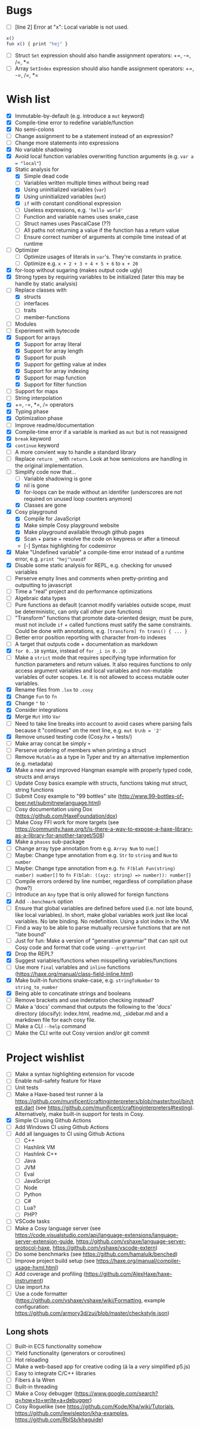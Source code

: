
# Bugs
- [ ] [line 2] Error at "x": Local variable is not used.
```js
x()
fun x() { print "hej" }
```
- [ ] Struct `Set` expression should also handle assignment operators: +=, -=, /=, *=
- [ ] Array `SetIndex` expression should also handle assignment operators: +=, -=, /=, *=

# Wish list
- [x] Immutable-by-default (e.g. introduce a `mut` keyword)
- [x] Compile-time error to redefine variable/function
- [x] No semi-colons
- [ ] Change assignment to be a statement instead of an expression?
- [ ] Change more statements into expressions
- [x] No variable shadowing
- [x] Avoid local function variables overwriting function arguments (e.g. `var a = "local"`)
- [x] Static analysis for
  - [x] Simple dead code
  - [ ] Variables written multiple times without being read
  - [x] Using uninitialized variables (`var`)
  - [x] Using uninitialized variables (`mut`)
  - [x] `if` with constant conditional expression
  - [ ] Useless expressions, e.g. `'hello world'`
  - [ ] Function and variable names uses snake_case
  - [ ] Struct names uses PascalCase (??)
  - [ ] All paths not returning a value if the function has a return value
  - [ ] Ensure correct number of arguments at compile time instead of at runtime
- [ ] Optimizer
  - [ ] Optimize usages of literals in `var`'s. They're constants in pratice.
  - [ ] Optimize e.g. `x + 2 + 3 + 4 + 5 + 6` to `x + 20`
- [x] for-loop without sugaring (makes output code ugly)
- [x] Strong types by requiring variables to be initialized (later this may be handle by static analysis)
- [ ] Replace classes with 
  - [x] structs
  - [ ] interfaces
  - [ ] traits 
  - [ ] member-functions
- [ ] Modules
- [ ] Experiment with bytecode
- [x] Support for arrays
  - [x] Support for array literal
  - [x] Support for array length
  - [x] Support for push
  - [x] Support for getting value at index
  - [x] Support for array indexing
  - [x] Support for map function
  - [x] Support for filter function
- [ ] Support for maps
- [ ] String interpolation
- [x] +=, -=, *=, /= operators
- [x] Typing phase
- [x] Optimization phase
- [ ] Improve readme/documentation
- [x] Compile-time error if a variable is marked as `mut` but is not reassigned
- [x] `break` keyword
- [x] `continue` keyword
- [ ] A more convient way to handle a standard library
- [ ] Replace `return _` with `return`. Look at how semicolons are handling in the original implementation.
- [ ] Simplify code now that...
  - [ ] Variable shadowing is gone
  - [x] nil is gone
  - [x] for-loops can be made without an identifer (underscores are not required on unused loop counters anymore)
  - [x] Classes are gone
- [x] Cosy playground
  - [x] Compile for JavaScript
  - [x] Make simple Cosy playground website
  - [x] Make playground available through github pages
  - [x] Scan + parse + resolve the code on keypress or after a timeout
  - [-] Syntax highlighting for codemirror
- [x] Make "Undefined variable" a compile-time error instead of a runtime error, e.g. `print "hej"\nasdf`
- [x] Disable some static analysis for REPL, e.g. checking for unused variables
- [ ] Perserve empty lines and comments when pretty-printing and outputting to javascript
- [ ] Time a "real" project and do performance optimizations
- [ ] Algebraic data types
- [ ] Pure functions as default (cannot modify variables outside scope, must be deterministic, can only call other pure functions)
- [ ] "Transform" functions that promote data-oriented design; must be pure, must not include `if` + called functions must satify the same constraints. Could be done with annotations, e.g. `[transform] fn trans() { ... }`
- [ ] Better error position reporting with character from-to indexes
- [ ] A target that outputs code + documentation as markdown
- [x] `for 0..10` syntax, instead of `for _i in 0..10`
- [ ] Make a `strict` mode that requires specifying type information for function parameters and return values. It also requires functions to only access argument variables and local variables and non-mutable variables of outer scopes. I.e. it is not allowed to access mutable outer variables.
- [x] Rename files from `.lox` to `.cosy`
- [x] Change `fun` to `fn`
- [x] Change `"` to `'`
- [x] Consider integrations
- [x] Merge `Mut` into `Var`
- [ ] Need to take line breaks into account to avoid cases where parsing fails because it "continues" on the next line, e.g. `mut b\nb = '2'`
- [x] Remove unused testing code (Cosy.hx + tests/)
- [ ] Make array concat be simply `+`
- [ ] Perserve ordering of members when printing a struct
- [ ] Remove `Mutable` as a type in Typer and try an alternative implemention (e.g. metadata)
- [x] Make a new and improved Hangman example with properly typed code, structs and arrays
- [ ] Update Cosy basics example with structs, functions taking mut struct, string functions
- [ ] Submit Cosy example to "99 bottles" site (http://www.99-bottles-of-beer.net/submitnewlanguage.html)
- [ ] Cosy documentation using Dox (https://github.com/HaxeFoundation/dox)
- [ ] Make Cosy FFI work for more targets (see https://community.haxe.org/t/is-there-a-way-to-expose-a-haxe-library-as-a-library-for-another-target/508)
- [x] Make a `phases` sub-package
- [ ] Change array type annotation from e.g. `Array Num` to `num[]`
- [ ] Maybe: Change type annotation from e.g. `Str` to `string` and `Num` to `number`
- [ ] Maybe: Change type annotation from e.g. `fn F(blah Fun(string) number) number[]` to `fn F(blah: ((xyz: string) => number)): number[]`
- [ ] Compile errors ordered by line number, regardless of compilation phase (how?)
- [ ] Introduce an `Any` type that is only allowed for foreign functions
- [x] Add `--benchmark` option
- [ ] Ensure that global variables are defined before used (i.e. not late bound, like local variables). In short, make global variables work just like local variables. No late binding. No redefinition. Using a slot index in the VM.
- [ ] Find a way to be able to parse mutually recursive functions that are not "late bound"
- [ ] Just for fun: Make a version of "generative grammar" that can spit out Cosy code and format that code using `--prettyprint`
- [x] Drop the REPL?
- [x] Suggest variables/functions when misspelling variables/functions
- [ ] Use more `final` variables and `inline` functions (https://haxe.org/manual/class-field-inline.html)
- [x] Make built-in functions snake-case, e.g. `stringToNumber` to `string_to_number`
- [x] Being able to concatinate strings and booleans
- [ ] Remove brackets and use indentation checking instead?
- [ ] Make a 'docs' command that outputs the following to the 'docs' directory (docsify): index.html, readme.md, _sidebar.md and a markdown file for each cosy file.
- [ ] Make a CLI `--help` command
- [ ] Make the CLI write out Cosy version and/or git commit

# Project wishlist
- [ ] Make a syntax highlighting extension for vscode
- [ ] Enable null-safety feature for Haxe
- [ ] Unit tests
- [ ] Make a Haxe-based test runner á la https://github.com/munificent/craftinginterpreters/blob/master/tool/bin/test.dart (see https://github.com/munificent/craftinginterpreters#testing). Alternatively, make built-in support for tests in Cosy.
- [x] Simple CI using Github Actions
- [ ] Add Windows CI using Github Actions
- [ ] Add all languages to CI using Github Actions
  - [ ] C++
  - [ ] Hashlink VM
  - [ ] Hashlink C++
  - [ ] Java
  - [ ] JVM
  - [ ] Eval
  - [ ] JavaScript
  - [ ] Node
  - [ ] Python
  - [ ] C#
  - [ ] Lua?
  - [ ] PHP?
- [ ] VSCode tasks
- [ ] Make a Cosy language server (see https://code.visualstudio.com/api/language-extensions/language-server-extension-guide, https://github.com/vshaxe/language-server-protocol-haxe, https://github.com/vshaxe/vscode-extern)
- [ ] Do some benchmarks (see https://github.com/hamaluik/benched)
- [ ] Improve project build setup (see https://haxe.org/manual/compiler-usage-hxml.html)
- [ ] Add coverage and profiling (https://github.com/AlexHaxe/haxe-instrument)
- [ ] Use import.hx
- [ ] Use a code formatter (https://github.com/vshaxe/vshaxe/wiki/Formatting, example configuration: https://github.com/armory3d/zui/blob/master/checkstyle.json)

## Long shots
- [ ] Built-in ECS functionality somehow
- [ ] Yield functionality (generators or coroutines)
- [ ] Hot reloading
- [ ] Make a web-based app for creative coding (á la a _very_ simplified p5.js)
- [ ] Easy to integrate C/C++ libraries
- [ ] Fibers á la Wren
- [ ] Built-in threading
- [ ] Make a Cosy debugger (https://www.google.com/search?q=how+to+write+a+debugger)
- [ ] Cosy Roguelike (see https://github.com/Kode/Kha/wiki/Tutorials, https://github.com/lewislepton/kha-examples, https://github.com/RblSb/khaguide)
